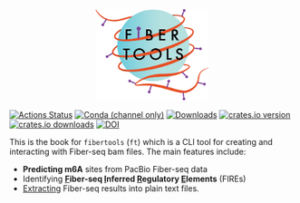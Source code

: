 
<p align="center">
<img src="images/fiber_tools_teal.png" alt="fibertools-rs dark logo" width="200" class="center"/>
</p>

[![Actions Status](https://github.com/fiberseq/fibertools-rs/workflows/CI/badge.svg)](https://github.com/fiberseq/fibertools-rs/actions)
[![Conda (channel only)](https://img.shields.io/conda/vn/bioconda/fibertools-rs?color=green)](https://anaconda.org/bioconda/fibertools-rs)
[![Downloads](https://img.shields.io/conda/dn/bioconda/fibertools-rs?color=green)](https://anaconda.org/bioconda/fibertools-rs)
[![crates.io version](https://img.shields.io/crates/v/fibertools-rs)](https://crates.io/crates/fibertools-rs)
[![crates.io downloads](https://img.shields.io/crates/d/fibertools-rs?color=orange&label=downloads)](https://crates.io/crates/fibertools-rs)
[![DOI](https://zenodo.org/badge/517338593.svg)](https://zenodo.org/badge/latestdoi/517338593)

This is the book for `fibertools` (`ft`) which is a CLI tool for creating and interacting with Fiber-seq bam files. The main features include:

* **Predicting m6A** sites from PacBio Fiber-seq data
* Identifying **<ins>F</ins>iber-seq <ins>I</ins>nferred <ins>R</ins>egulatory <ins>E</ins>lements** (FIREs)
* [Extracting](extracting.md) Fiber-seq results into plain text files.

